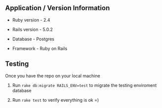 


## Application / Version Information

* Ruby version - 2.4

* Rails version - 5.0.2

* Database - Postgres

* Framework - Ruby on Rails


## Testing

Once you have the repo on your local machine

1) Run `rake db:migrate RAILS_ENV=test` to migrate the testing enviroment database

2) Run `rake test` to verify everything is ok =)
